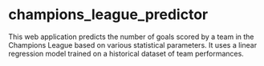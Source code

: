 # champions_league_predictor
This web application predicts the number of goals scored by a team in the Champions League based on various statistical parameters. It uses a linear regression model trained on a historical dataset of team performances. 
